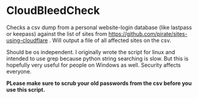# CloudBleedCheck
Checks a csv dump from a personal website-login database (like lastpass or keepass) against the list of sites from https://github.com/pirate/sites-using-cloudflare . Will output a file of all affected sites on the csv.

Should be os independent. I originally wrote the script for linux and intended to use grep because python string searching is slow. But this is hopefully very useful for people on Windows as well. Security affects everyone. 

**PLease make sure to scrub your old passwords from the csv before you use this script.**
